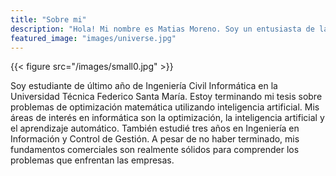 ```yaml
---
title: "Sobre mi"
description: "Hola! Mi nombre es Matias Moreno. Soy un entusiasta de la ciencia de datos. Soy curioso por naturaleza y me apasiona el universo."
featured_image: "images/universe.jpg"
---
```


{{< figure src="/images/small0.jpg" >}}

Soy estudiante de último año de Ingeniería Civil Informática en la Universidad Técnica Federico Santa María. Estoy terminando mi tesis sobre problemas de optimización matemática utilizando inteligencia artificial.
Mis áreas de interés en informática son la optimización, la inteligencia artificial y el aprendizaje automático.
También estudié tres años en Ingeniería en Información y Control de Gestión. A pesar de no haber terminado, mis fundamentos comerciales son realmente sólidos para comprender los problemas que enfrentan las empresas.
